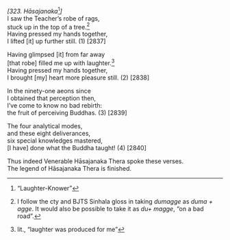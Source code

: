 *\[323. Hāsajanaka*[^1]*\]*  
I saw the Teacher’s robe of rags,  
stuck up in the top of a tree.[^2]  
Having pressed my hands together,  
I lifted \[it\] up further still. (1) \[2837\]

Having glimpsed \[it\] from far away  
\[that robe\] filled me up with laughter.[^3]  
Having pressed my hands together,  
I brought \[my\] heart more pleasure still. (2) \[2838\]

In the ninety-one aeons since  
I obtained that perception then,  
I’ve come to know no bad rebirth:  
the fruit of perceiving Buddhas. (3) \[2839\]

The four analytical modes,  
and these eight deliverances,  
six special knowledges mastered,  
\[I have\] done what the Buddha taught! (4) \[2840\]

Thus indeed Venerable Hāsajanaka Thera spoke these verses.  
The legend of Hāsajanaka Thera is finished.

[^1]: “Laughter-Knower”

[^2]: I follow the cty and BJTS Sinhala gloss in taking *dumagge* as *duma + agge*. It would also be possible to take it as *du+ magge*, “on a bad road”.

[^3]: lit., “laughter was produced for me”
